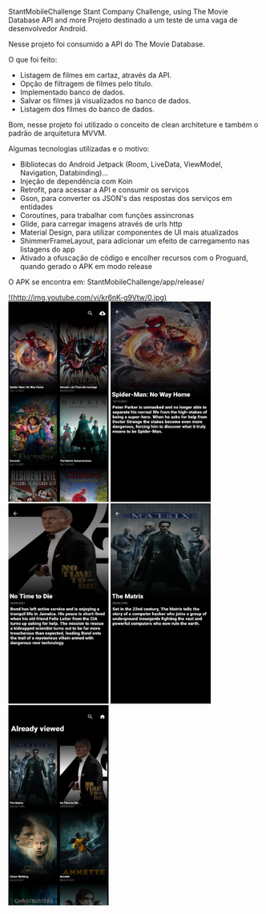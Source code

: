 StantMobileChallenge
Stant Company Challenge, using The Movie Database API and more Projeto destinado a um teste de uma vaga de desenvolvedor Android.

Nesse projeto foi consumido a API do The Movie Database.

O que foi feito:

- Listagem de filmes em cartaz, através da API.
- Opção de filtragem de filmes pelo titulo.
- Implementado banco de dados.
- Salvar os filmes já visualizados no banco de dados.
- Listagem dos filmes do banco de dados.

Bom, nesse projeto foi utilizado o conceito de clean architeture e também o padrão de arquitetura MVVM.

Algumas tecnologias utilizadas e o motivo:

- Bibliotecas do Android Jetpack (Room, LiveData, ViewModel, Navigation, Databinding)...
- Injeção de dependência com Koin
- Retrofit, para acessar a API e consumir os serviços
- Gson, para converter os JSON's das respostas dos serviços em entidades
- Coroutines, para trabalhar com funções assincronas
- Glide, para carregar imagens através de urls http
- Material Design, para utilizar componentes de UI mais atualizados
- ShimmerFrameLayout, para adicionar um efeito de carregamento nas listagens do app 
- Ativado a ofuscação de código e encolher recursos com o Proguard, quando gerado o APK em modo release

O APK se encontra em:
StantMobileChallenge/app/release/

[!(http://img.youtube.com/vi/kr6nK-g9Vtw/0.jpg)](http://www.youtube.com/watch?v=kr6nK-g9Vtw)
<img src="/screenshots/sc1.png" width="200" height="400"/>
<img src="/screenshots/sc2.png" width="200" height="400"/>
<img src="/screenshots/sc3.png" width="200" height="400" />
<img src="/screenshots/sc4.png" width="200" height="400" />
<img src="/screenshots/sc5.png" width="200" height="400"/>

